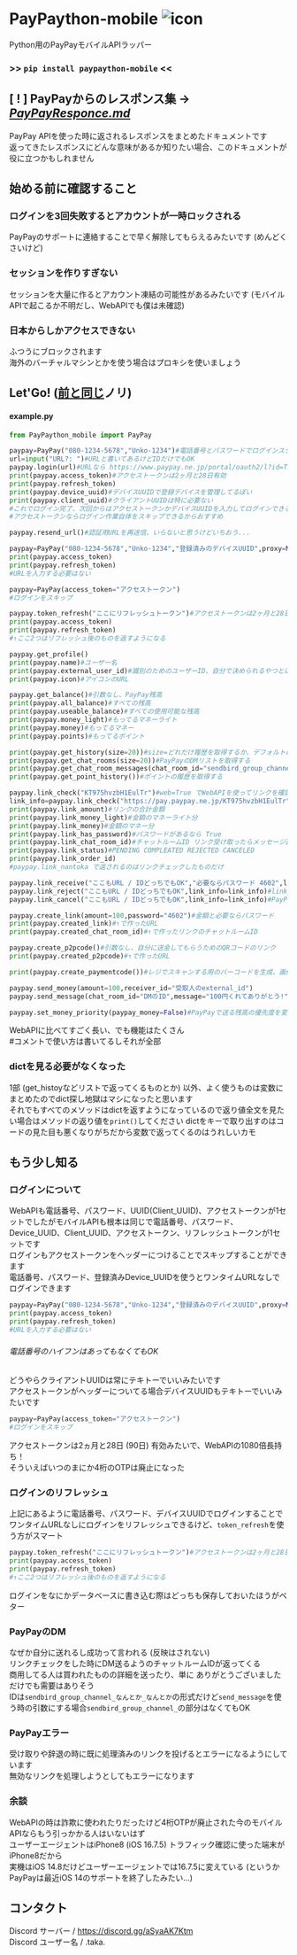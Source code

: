 # PayPaython-mobile ![icon](https://raw.githubusercontent.com/taka-4602/PayPaython/main/images/1.png)
Python用のPayPayモバイルAPIラッパー
### >> ```pip install paypaython-mobile``` <<
## [ ! ] PayPayからのレスポンス集 -> *[PayPayResponce.md](https://github.com/taka-4602/PayPaython/blob/main/PAYPAYRESPONCE.md)*
PayPay APIを使った時に返されるレスポンスをまとめたドキュメントです  
返ってきたレスポンスにどんな意味があるか知りたい場合、このドキュメントが役に立つかもしれません   
## 始める前に確認すること
### ログインを3回失敗するとアカウントが一時ロックされる
PayPayのサポートに連絡することで早く解除してもらえるみたいです (めんどくさいけど)
### セッションを作りすぎない
セッションを大量に作るとアカウント凍結の可能性があるみたいです (モバイルAPIで起こるか不明だし、WebAPIでも僕は未確認)
### 日本からしかアクセスできない
ふつうにブロックされます  
海外のバーチャルマシンとかを使う場合はプロキシを使いましょう
## Let'Go! ([前と同じ](https://github.com/taka-4602/PayPaython?tab=readme-ov-file#lets-go)ノリ)
#### example.py  
```py
from PayPaython_mobile import PayPay

paypay=PayPay("080-1234-5678","Unko-1234")#電話番号とパスワードでログインスタート、ハイフンはありでもなしでも。
url=input("URL?: ")#URLと書いてあるけどIDだけでもOK
paypay.login(url)#URLなら https://www.paypay.ne.jp/portal/oauth2/l?id=TK4602 をそのままいれる、IDをいれるなら id=の横、TK4602
print(paypay.access_token)#アクセストークンは2ヶ月と28日有効
print(paypay.refresh_token)
print(paypay.device_uuid)#デバイスUUIDで登録デバイスを管理してるぽい
print(paypay.client_uuid)#クライアントUUIDは特に必要ない
#これでログイン完了、次回からはアクセストークンかデバイスUUIDを入力してログインできる
#アクセストークンならログイン作業自体をスキップできるからおすすめ

paypay.resend_url()#認証用URLを再送信、いらないと思うけどいちおう...

paypay=PayPay("080-1234-5678","Unko-1234","登録済みのデバイスUUID",proxy=None)
print(paypay.access_token)
print(paypay.refresh_token)
#URLを入力する必要はない

paypay=PayPay(access_token="アクセストークン")
#ログインをスキップ

paypay.token_refresh("ここにリフレッシュトークン")#アクセストークンは2ヶ月と28日で失効するので失効したらリフレッシュしよう
print(paypay.access_token)
print(paypay.refresh_token)
#↑ここ2つはリフレッシュ後のものを返すようになる

paypay.get_profile()
print(paypay.name)#ユーザー名
print(paypay.external_user_id)#識別のためのユーザーID、自分で決められるやつとは違う
print(paypay.icon)#アイコンのURL

paypay.get_balance()#引数なし、PayPay残高
print(paypay.all_balance)#すべての残高
print(paypay.useable_balance)#すべての使用可能な残高
print(paypay.money_light)#もってるマネーライト
print(paypay.money)#もってるマネー
print(paypay.points)#もってるポイント

print(paypay.get_history(size=20))#size=どれだけ履歴を取得するか、デフォルトは20だったけど少なくもできる
print(paypay.get_chat_rooms(size=20))#PayPayのDMリストを取得する
print(paypay.get_chat_room_messages(chat_room_id="sendbird_group_channel_なんとか_なんとか"))#グループIDのDMを取得する sendbird_group_channel_ はなくてもOK
print(paypay.get_point_history())#ポイントの履歴を取得する

paypay.link_check("KT975hvzbH1EulTr")#web=True でWebAPIを使ってリンクを確認できる (ログインがいらない、もし使う場合はPayPay(access_token="なし"))とでもしておく
link_info=paypay.link_check("https://pay.paypay.ne.jp/KT975hvzbH1EulTr")#URLそのままでもOK
print(paypay.link_amount)#リンクの合計金額
print(paypay.link_money_light)#金額のマネーライト分
print(paypay.link_money)#金額のマネー分
print(paypay.link_has_password)#パスワードがあるなら True
print(paypay.link_chat_room_id)#チャットルームID リンク受け取ったらメッセージ送れるあれのID
print(paypay.link_status)#PENDING COMPLEATED REJECTED CANCELED 
print(paypay.link_order_id)
#paypay.link_nantoka で返されるのはリンクチェックしたものだけ

paypay.link_receive("ここもURL / IDどっちでもOK","必要ならパスワード 4602",link_info=link_info)#link_infoにリンクのdictをぶちこむとリンクチェックをスキップする
paypay.link_reject("ここもURL / IDどっちでもOK",link_info=link_info)#link_infoがないならチェックリンクするのでどっちでもいい
paypay.link_cancel("ここもURL / IDどっちでもOK",link_info=link_info)#PayPayやっとリンクキャンセルできるようになった

paypay.create_link(amount=100,password="4602")#金額と必要ならパスワード
print(paypay.created_link)#↑で作ったURL
print(paypay.created_chat_room_id)#↑で作ったリンクのチャットルームID

paypay.create_p2pcode()#引数なし、自分に送金してもらうためのQRコードのリンク
print(paypay.created_p2pcode)#↑で作ったURL

print(paypay.create_paymentcode())#レジでスキャンする用のバーコードを生成、画像はアプリ内で処理されるからコードだけ生成してもよっぽど機材を持ってる人じゃない限り無意味、死に機能

paypay.send_money(amount=100,receiver_id="受取人のexternal_id")
paypay.send_message(chat_room_id="DMのID",message="100円くれてありがとう!")#link_checkで取得したchat_room_idをそのまま入れてOK、PayPayのDMを自動化できる、商用してる人なら "お買い上げありがとうございます。" 的な

paypay.set_money_priority(paypay_money=False)#PayPayで送る残高の優先度を変更する、Falseでマネーライト有線、Trueでマネー優先に設定
```
WebAPIに比べてすごく長い、でも機能はたくさん  
#コメントで使い方は書いてるしそれが全部  
### dictを見る必要がなくなった  
1部 (get_histoyなどリストで返ってくるものとか) 以外、よく使うものは変数にまとめたのでdict探し地獄はマシになったと思います  
それでもすべてのメソッドはdictを返すようになっているので返り値全文を見たい場合はメソッドの返り値を```print()```してください 
dictをキーで取り出すのはコードの見た目も悪くなりがちだから変数で返ってくるのはうれしいカモ  
## もう少し知る
### ログインについて
WebAPIも電話番号、パスワード、UUID(Client_UUID)、アクセストークンが1セットでしたがモバイルAPIも根本は同じで電話番号、パスワード、Device_UUID、Client_UUID、アクセストークン、リフレッシュトークンが1セットです  
ログインもアクセストークンをヘッダーにつけることでスキップすることができます  
電話番号、パスワード、登録済みDevice_UUIDを使うとワンタイムURLなしでログインできます  
```py
paypay=PayPay("080-1234-5678","Unko-1234","登録済みのデバイスUUID",proxy=None)
print(paypay.access_token)
print(paypay.refresh_token)
#URLを入力する必要はない
```
###### 電話番号のハイフンはあってもなくてもOK
どうやらクライアントUUIDは常にテキトーでいいみたいです  
アクセストークンがヘッダーについてる場合デバイスUUIDもテキトーでいいみたいです  
```py
paypay=PayPay(access_token="アクセストークン")
#ログインをスキップ
```
アクセストークンは2ヵ月と28日 (90日) 有効みたいで、WebAPIの1080倍長持ち！  
そういえばいつのまにか4桁のOTPは廃止になった  
### ログインのリフレッシュ
上記にあるように電話番号、パスワード、デバイスUUIDでログインすることでワンタイムURLなしにログインをリフレッシュできるけど、```token_refresh```を使う方がスマート  
```py
paypay.token_refresh("ここにリフレッシュトークン")#アクセストークンは2ヶ月と28日で失効するので失効したらリフレッシュしよう
print(paypay.access_token)
print(paypay.refresh_token)
#↑ここ2つはリフレッシュ後のものを返すようになる
```
ログインをなにかデータベースに書き込む際はどっちも保存しておいたほうがベター
### PayPayのDM
なぜか自分に送れるし成功って言われる (反映はされない)  
リンクチェックをした時にDM送るようのチャットルームIDが返ってくる  
商用してる人は買われたものの詳細を送ったり、単に ありがとうございました だけでも需要はありそう  
IDは```sendbird_group_channel_なんとか_なんとか```の形式だけど```send_message```を使う時の引数にする場合```sendbird_group_channel_```の部分はなくてもOK  
### PayPayエラー
受け取りや辞退の時に既に処理済みのリンクを投げるとエラーになるようにしています  
無効なリンクを処理しようとしてもエラーになります  
### 余談
WebAPIの時は詐欺に使われたりだったけど4桁OTPが廃止された今のモバイルAPIならもう引っかかる人はいないはず  
ユーザーエージェントはiPhone8 (iOS 16.7.5) トラフィック確認に使った端末がiPhone8だから  
実機はiOS 14.8だけどユーザーエージェントでは16.7.5に変えている (というかPayPayは最近iOS 14のサポートを終了したみたい...)
## コンタクト  
Discord サーバー / https://discord.gg/aSyaAK7Ktm  
Discord ユーザー名 / .taka.  
